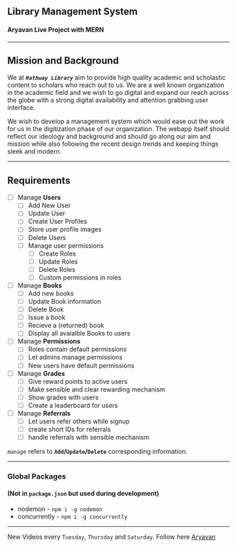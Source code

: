 ## Library Management System
#### Aryavan Live Project with MERN
------

## Mission and Background
We at ***`Hathway Library`*** aim to provide high quality academic and scholastic content to scholars who reach out to us. We are a well known organization in the academic field and we wish to go digital and expand our reach across the globe with a strong digital availability and attention grabbing user interface. 

We wish to develop a management system which would ease out the work for us in the digitization phase of our organization. The webapp itself should reflect our ideology and background and should go along our aim and mission while also following the recent design trends and keeping things sleek and modern.

-----

## Requirements
- [ ] Manage **Users**
  - [ ] Add New User
  - [ ] Update User
  - [ ] Create User Profiles
  - [ ] Store user profile images
  - [ ] Delete Users
  - [ ] Manage user permissions
    - [ ] Create Roles
    - [ ] Update Roles
    - [ ] Delete Roles
    - [ ] Custom permissions in roles
- [ ] Manage **Books**
  - [ ] Add new books
  - [ ] Update Book information
  - [ ] Delete Book
  - [ ] Issue a book
  - [ ] Recieve a (returned) book
  - [ ] Display all avaialble Books to users
- [ ] Manage **Permissions**
  - [ ] Roles contain default permissions
  - [ ] Let admins manage permissions
  - [ ] New users have default permissions
- [ ] Manage **Grades**
  - [ ] Give reward points to active users
  - [ ] Make sensible and clear rewarding mechanism
  - [ ] Show grades with users
  - [ ] Create a leaderboard for users
- [ ] Manage **Referrals**
  - [ ] Let users refer others while signup
  - [ ] create short IDs for referrals
  - [ ] handle referrals with sensible mechanism

*`manage`* refers to **`Add`/`Update`/`Delete`** corresponding information.

----------------
### Global Packages 
#### (Not in `package.json` but used during development)

- nodemon - `npm i -g nodemon`
- concurrently - `npm i -g concurrently`

----------------
New Videos every `Tuesday`, `Thursday` and `Saturday`. Follow here [Aryavan](https://www.youtube.com/channel/UC3XzhBoKFfIseOWt-v2TMrA/featured)